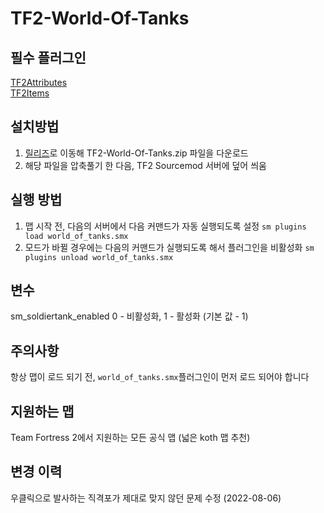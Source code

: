 # TF2-World-Of-Tanks
  
필수 플러그인
---
[TF2Attributes](https://github.com/FlaminSarge/tf2attributes)  
[TF2Items](https://github.com/asherkin/TF2Items)
  
설치방법
---
1. [릴리즈](https://github.com/Modded-Madness/TF2-World-Of-Tanks/releases/latest)로 이동해 TF2-World-Of-Tanks.zip 파일을 다운로드
2. 해당 파일을 압축풀기 한 다음, TF2 Sourcemod 서버에 덮어 씌움
  
실행 방법
---
1. 맵 시작 전, 다음의 서버에서 다음 커맨드가 자동 실행되도록 설정 <code>sm plugins load world_of_tanks.smx</code>
2. 모드가 바뀔 경우에는 다음의 커맨드가 실행되도록 해서 플러그인을 비활성화 <code>sm plugins unload world_of_tanks.smx</code>


변수
---
sm_soldiertank_enabled 0 - 비활성화, 1 - 활성화 (기본 값 - 1)

주의사항
---
항상 맵이 로드 되기 전, <code>world_of_tanks.smx</code>플러그인이 먼저 로드 되어야 합니다
  
지원하는 맵
---
Team Fortress 2에서 지원하는 모든 공식 맵
(넓은 koth 맵 추천)

변경 이력
---
우클릭으로 발사하는 직격포가 제대로 맞지 않던 문제 수정 (2022-08-06)
